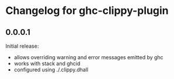# Changelog for ghc-clippy-plugin

## 0.0.0.1

Initial release:
 - allows overriding warning and error messages emitted by ghc
 - works with stack and ghcid
 - configured using ./.clippy.dhall

